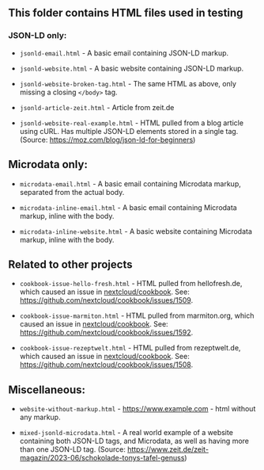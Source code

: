 ## This folder contains HTML files used in testing 

### JSON-LD only:

* `jsonld-email.html` - A basic email containing JSON-LD markup.

* `jsonld-website.html` - A basic website containing JSON-LD markup.

* `jsonld-website-broken-tag.html` - The same HTML as above, only missing a closing `</body>` tag.

* `jsonld-article-zeit.html` - Article from zeit.de

* `jsonld-website-real-example.html` - HTML pulled from a blog article using cURL. Has multiple JSON-LD elements stored in a single tag. (Source: https://moz.com/blog/json-ld-for-beginners)

## Microdata only:

* `microdata-email.html` - A basic email containing Microdata markup, separated from the actual body.

* `microdata-inline-email.html` - A basic email containing Microdata markup, inline with the body.

* `microdata-inline-website.html` - A basic website containing Microdata markup, inline with the body.

##  Related to other projects

* `cookbook-issue-hello-fresh.html` - HTML pulled from hellofresh.de, which caused an issue in [nextcloud/cookbook](https://github.com/nextcloud/cookbook). See: https://github.com/nextcloud/cookbook/issues/1509.

* `cookbook-issue-marmiton.html` - HTML pulled from marmiton.org, which caused an issue in [nextcloud/cookbook](https://github.com/nextcloud/cookbook). See: https://github.com/nextcloud/cookbook/issues/1592.

* `cookbook-issue-rezeptwelt.html` - HTML pulled from rezeptwelt.de, which caused an issue in [nextcloud/cookbook](https://github.com/nextcloud/cookbook). See: https://github.com/nextcloud/cookbook/issues/1508.



## Miscellaneous:

* `website-without-markup.html` - https://www.example.com - html without any markup.

* `mixed-jsonld-microdata.html` - A real world example of a website containing both JSON-LD tags, and Microdata, as well as having more than one JSON-LD tag. (Source: https://www.zeit.de/zeit-magazin/2023-06/schokolade-tonys-tafel-genuss)